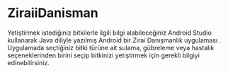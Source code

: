 # ZiraiiDanisman
Yetiştirmek istediğiniz bitkilerle ilgili bilgi alabileceğiniz Android Studio kullanarak Java diliyle yazılmış Android bir Zirai Danışmanlık uygulaması .
Uygulamada seçtiğiniz bitki türüne ait sulama, gübreleme veya hastalık seçeneklerinden birini seçip bitkinizi yetiştirmek için gerekli bilgiyi edinebilirsiniz.
